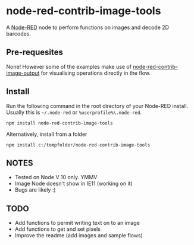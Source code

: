 node-red-contrib-image-tools
============================

A <a href="http://nodered.org" target="_new">Node-RED</a> node to perform functions on images and decode 2D barcodes.

Pre-requesites
--------------

None! However some of the examples make use of [node-red-contrib-image-output](https://www.npmjs.com/package/node-red-contrib-image-output) for visualising operations directly in the flow.

Install
-------

Run the following command in the root directory of your Node-RED install.
Usually this is `~/.node-red` or `%userprofile%\.node-red`.

    npm install node-red-contrib-image-tools 

Alternatively, install from a folder

    npm install c:/tempfolder/node-red-contrib-image-tools


NOTES
-----
* Tested on Node V 10 only. YMMV
* Image Node doesn't show in IE11 (working on it)
* Bugs are likely :)


TODO
----
* Add functions to permit writing text on to an image
* Add functions to get and set pixels
* Improve the readme (add images and sample flows)

